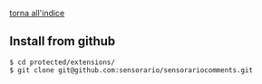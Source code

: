 [torna all'indice](https://github.com/sensorario/sensorario-comments/blob/master/readme.md)

## Install from github

    $ cd protected/extensions/
    $ git clone git@github.com:sensorario/sensorariocomments.git